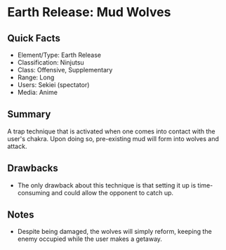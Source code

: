 # Earth Release: Mud Wolves

## Quick Facts
- Element/Type: Earth Release
- Classification: Ninjutsu
- Class: Offensive, Supplementary
- Range: Long
- Users: Sekiei (spectator)
- Media: Anime

## Summary
A trap technique that is activated when one comes into contact with the user's chakra. Upon doing so, pre-existing mud will form into wolves and attack.

## Drawbacks
- The only drawback about this technique is that setting it up is time-consuming and could allow the opponent to catch up.

## Notes
- Despite being damaged, the wolves will simply reform, keeping the enemy occupied while the user makes a getaway.
